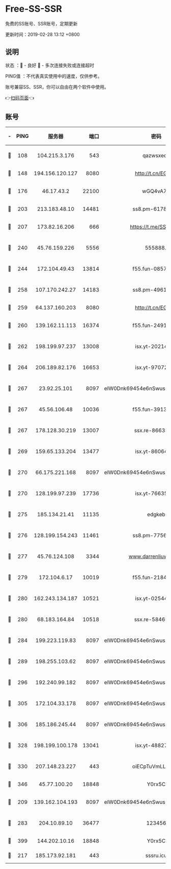 # Free-SS-SSR

免费的SS账号、SSR账号，定期更新

更新时间：2019-02-28 13:12 +0800

## 说明

状态     ：🙂 - 良好 🙁 - 多次连接失败或连接超时

PING值   ：不代表真实使用中的速度，仅供参考。

账号兼容SS、SSR，你可以自由在两个软件中使用。

👉[扫码页面](https://liesauer.github.io/free-ss-ssr.github.io/)👈

## 账号

|-|PING|服务器|端口|密码|加密方式|区域|
|:----:|:----:|:-----:|-----:|:----:|:----:|:----:|
|🙂|108|104.215.3.176|543|qazwsxedc|aes-256-gcm|JP|
|🙂|148|194.156.120.127|8080|http://t.cn/EGJIyrl|rc4-md5|RU|
|🙂|176|46.17.43.2|22100|wGQ4vA7D|aes-256-gcm|RU|
|🙂|203|213.183.48.10|14481|ss8.pm-61788121|rc4-md5|RU|
|🙂|207|173.82.16.206|666|https://t.me/SSR0000|aes-256-cfb|US|
|🙂|240|45.76.159.226|5556|555888..|aes-256-cfb|SG|
|🙂|244|172.104.49.43|13814|f55.fun-08578695|aes-256-cfb|SG|
|🙂|258|107.170.242.27|14183|ss8.pm-49612822|aes-256-cfb|US|
|🙂|259|64.137.160.203|8080|http://t.cn/EGJIyrl|rc4-md5|CA|
|🙂|260|139.162.11.113|16374|f55.fun-24912847|aes-256-cfb|SG|
|🙂|262|198.199.97.237|13008|isx.yt-20214943|aes-256-cfb|US|
|🙂|264|206.189.82.176|16653|isx.yt-97072561|aes-256-cfb|SG|
|🙂|267|23.92.25.101|8097|eIW0Dnk69454e6nSwuspv9DmS201tQ0D|aes-256-cfb|US|
|🙂|267|45.56.106.48|10036|f55.fun-39139628|aes-256-cfb|US|
|🙂|267|178.128.30.219|13007|ssx.re-86635843|aes-256-cfb|SG|
|🙂|269|159.65.133.204|13477|isx.yt-86064845|aes-256-cfb|SG|
|🙂|270|66.175.221.168|8097|eIW0Dnk69454e6nSwuspv9DmS201tQ0D|aes-256-cfb|US|
|🙂|270|128.199.97.239|17736|isx.yt-76635136|aes-256-cfb|SG|
|🙂|275|185.134.21.41|11135|edgkeb|aes-256-cfb|GB|
|🙂|276|128.199.154.243|11461|ss8.pm-77562719|aes-256-cfb|SG|
|🙂|277|45.76.124.108|3344|www.darrenliuwei.com|aes-256-cfb|AU|
|🙂|279|172.104.6.17|10019|f55.fun-21841745|aes-256-cfb|US|
|🙂|280|162.243.134.187|10521|isx.yt-02544652|aes-256-cfb|US|
|🙂|280|68.183.164.84|10518|ssx.re-58465857|aes-256-cfb|US|
|🙂|284|199.223.119.83|8097|eIW0Dnk69454e6nSwuspv9DmS201tQ0D|aes-256-cfb|US|
|🙂|289|198.255.103.62|8097|eIW0Dnk69454e6nSwuspv9DmS201tQ0D|aes-256-cfb|US|
|🙂|296|192.240.99.182|8097|eIW0Dnk69454e6nSwuspv9DmS201tQ0D|aes-256-cfb|US|
|🙂|305|172.104.33.178|8097|eIW0Dnk69454e6nSwuspv9DmS201tQ0D|aes-256-cfb|SG|
|🙂|306|185.186.245.44|8097|eIW0Dnk69454e6nSwuspv9DmS201tQ0D|aes-256-cfb|NL|
|🙂|328|198.199.100.178|13041|isx.yt-48827241|aes-256-cfb|US|
|🙂|330|207.148.23.227|443|oiECpTuVmLLxk4Ts|aes-256-cfb|US|
|🙂|346|45.77.100.20|18848|Y0rx5C|rc4-md5|US|
|🙂|209|139.162.104.193|8097|eIW0Dnk69454e6nSwuspv9DmS201tQ0D|aes-256-cfb|JP|
|🙂|283|204.10.89.10|36477|123456|aes-256-cfb|US|
|🙂|399|144.202.10.16|18848|Y0rx5C|rc4-md5|US|
|🙁|217|185.173.92.181|443|sssru.icu|rc4-md5|RU|
